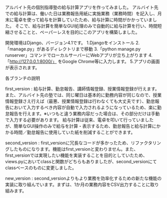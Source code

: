 アルバイト先の個別指導塾の給与計算アプリを作ってみました。 アルバイト先での給与計算は、働いた日は業務報告用紙に実施業務（業務時間）を記入し、月末に電卓を使って給与を計算していたため、給与計算に時間がかかっていました。 そこで、給与計算を簡単なGUI処理のみで自動的に給与計算を行い、時間短縮させることと、ペーパーレスを目的にこのアプリを構築しました。

開発環境はDjango、バージョン4.1です。 1.Djangoをインストール 2.「manage.py」があるディレクトリまで移動 3.「python manage.py runserver」コマンドでローカルサーバーにWebアプリが立ち上がります 4.「http://127.0.0.1:8000/」 をGoogle Chrome等に入力します。 5.アプリの画面が表示されます。

各ブランチの説明

first_version : 給与計算、勤怠報告、講師情報登録、授業情報登録が行えます。また、アルバイト先の塾では、同じ曜日は基本的に勤務内容が同じなので、授業情報登録さえ行えば（最悪、授業情報登録は行わなくても大丈夫です）、勤怠報告において入力するべき内容が自動で入力されるようになっているため、楽に勤怠報告を行えます。※いつもと違う業務内容だった場合は、その部分だけは手動で入力する必要があります。
給与計算は従来、電卓を叩いて行っていましたが、簡単なGUI操作のみで給与を計算・表示するため、勤怠報告と給与計算にかかる時間／勤怠報告に使用していた紙を削減することができます。

second_version : first_versionに冗長なコードが多かったため、リファクタリングしたものになります。機能はfirst_versionと変わりません。また、first_versionでは実現したい機能を実装することを目的としていたため、views.pyにおいてclassと関数がどちらもありましたが、second_versionにてclassベースのものに変更しました。

new_version : second_versionよりもより業務を効率化するための新たな機能の実装に取り組んでいます。まずは、1か月の業務内容をCSV出力することに取り組みます。
